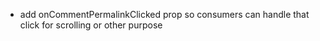 - add onCommentPermalinkClicked prop so consumers can handle that click for scrolling or other purpose